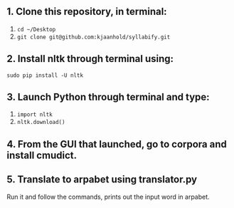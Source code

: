 ## 1. Clone this repository, in terminal:
1. `cd ~/Desktop`
2. `git clone git@github.com:kjaanhold/syllabify.git`

## 2. Install nltk through terminal using:
`sudo pip install -U nltk`

## 3. Launch Python through terminal and type:
1. `import nltk` 
2. `nltk.download()` 

## 4. From the GUI that launched, go to corpora and install cmudict. 

## 5. Translate to arpabet using translator.py

Run it and follow the commands, prints out the input word in arpabet.

